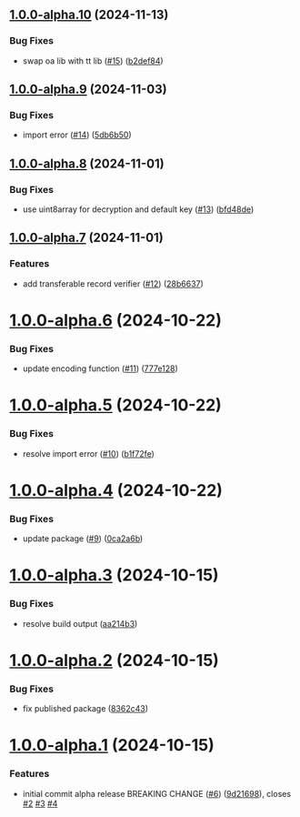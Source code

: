 ## [1.0.0-alpha.10](https://github.com/TrustVC/trustvc/compare/v1.0.0-alpha.9...v1.0.0-alpha.10) (2024-11-13)


### Bug Fixes

* swap oa lib with tt lib ([#15](https://github.com/TrustVC/trustvc/issues/15)) ([b2def84](https://github.com/TrustVC/trustvc/commit/b2def849dc4305b1300d6a90831fbb9f94fb303b))

## [1.0.0-alpha.9](https://github.com/TrustVC/trustvc/compare/v1.0.0-alpha.8...v1.0.0-alpha.9) (2024-11-03)


### Bug Fixes

* import error ([#14](https://github.com/TrustVC/trustvc/issues/14)) ([5db6b50](https://github.com/TrustVC/trustvc/commit/5db6b504595a6e71985cadc26db4cbc5c1d58bcc))

## [1.0.0-alpha.8](https://github.com/TrustVC/trustvc/compare/v1.0.0-alpha.7...v1.0.0-alpha.8) (2024-11-01)


### Bug Fixes

* use uint8array for decryption and default key ([#13](https://github.com/TrustVC/trustvc/issues/13)) ([bfd48de](https://github.com/TrustVC/trustvc/commit/bfd48de51b59d68be05fb941c4c4fc3c58f7b17a))

## [1.0.0-alpha.7](https://github.com/TrustVC/trustvc/compare/v1.0.0-alpha.6...v1.0.0-alpha.7) (2024-11-01)


### Features

* add transferable record verifier ([#12](https://github.com/TrustVC/trustvc/issues/12)) ([28b6637](https://github.com/TrustVC/trustvc/commit/28b663747853d8d2aaae2eff88d496a580e3e607))

# [1.0.0-alpha.6](https://github.com/TrustVC/trustvc/compare/v1.0.0-alpha.5...v1.0.0-alpha.6) (2024-10-22)


### Bug Fixes

* update encoding function ([#11](https://github.com/TrustVC/trustvc/issues/11)) ([777e128](https://github.com/TrustVC/trustvc/commit/777e128683c89b2b05d658c8a86ed4c45f372a56))

# [1.0.0-alpha.5](https://github.com/TrustVC/trustvc/compare/v1.0.0-alpha.4...v1.0.0-alpha.5) (2024-10-22)


### Bug Fixes

* resolve import error ([#10](https://github.com/TrustVC/trustvc/issues/10)) ([b1f72fe](https://github.com/TrustVC/trustvc/commit/b1f72fe91aa1c334e7a0328838a4ffe28245ad56))

# [1.0.0-alpha.4](https://github.com/TrustVC/trustvc/compare/v1.0.0-alpha.3...v1.0.0-alpha.4) (2024-10-22)


### Bug Fixes

* update package ([#9](https://github.com/TrustVC/trustvc/issues/9)) ([0ca2a6b](https://github.com/TrustVC/trustvc/commit/0ca2a6b087f6883e5b39fabe80231d71269b58c1))

# [1.0.0-alpha.3](https://github.com/TrustVC/trustvc/compare/v1.0.0-alpha.2...v1.0.0-alpha.3) (2024-10-15)


### Bug Fixes

* resolve build output ([aa214b3](https://github.com/TrustVC/trustvc/commit/aa214b3587a3af086e45f170e617569b8bd58f1b))

# [1.0.0-alpha.2](https://github.com/TrustVC/trustvc/compare/v1.0.0-alpha.1...v1.0.0-alpha.2) (2024-10-15)


### Bug Fixes

* fix published package ([8362c43](https://github.com/TrustVC/trustvc/commit/8362c43c502a0284239633797486ba7e1550bbe8))

# [1.0.0-alpha.1](https://github.com/TrustVC/trustvc/compare/v0.0.0...v1.0.0-alpha.1) (2024-10-15)


### Features

* initial commit alpha release BREAKING CHANGE ([#6](https://github.com/TrustVC/trustvc/issues/6)) ([9d21698](https://github.com/TrustVC/trustvc/commit/9d2169870fc38fd246786b992ec563f28a1ef421)), closes [#2](https://github.com/TrustVC/trustvc/issues/2) [#3](https://github.com/TrustVC/trustvc/issues/3) [#4](https://github.com/TrustVC/trustvc/issues/4)
